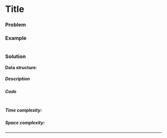 # Title
### Problem

### Example
```

```
### Solution
**Data structure**: 
##### Description

##### Code
```node

```
##### Time complexity: 

##### Space complexity: 


---